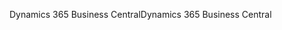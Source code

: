 <span data-ttu-id="70dde-101">Dynamics 365 Business Central</span><span class="sxs-lookup"><span data-stu-id="70dde-101">Dynamics 365 Business Central</span></span>
